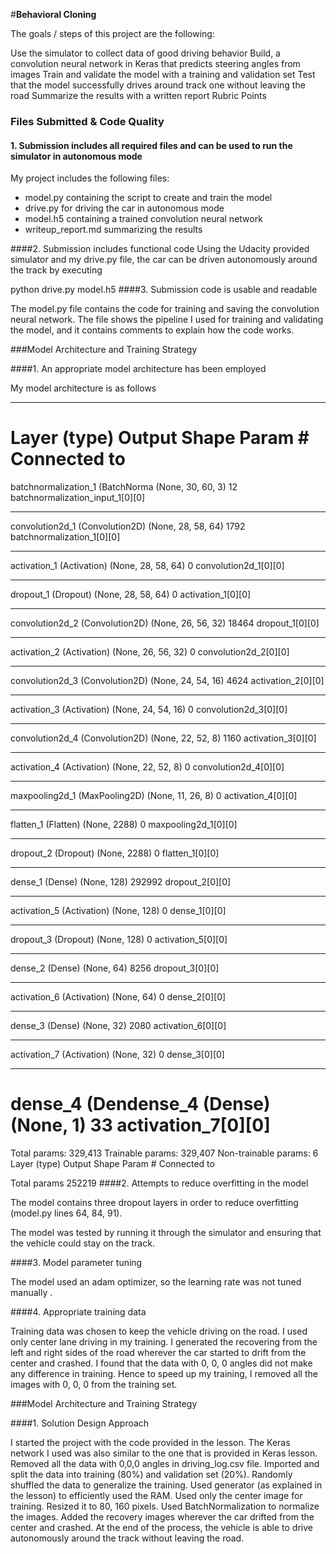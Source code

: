 #**Behavioral Cloning** 

The goals / steps of this project are the following:

Use the simulator to collect data of good driving behavior
Build, a convolution neural network in Keras that predicts steering angles from images
Train and validate the model with a training and validation set
Test that the model successfully drives around track one without leaving the road
Summarize the results with a written report
Rubric Points

### Files Submitted & Code Quality

#### 1. Submission includes all required files and can be used to run the simulator in autonomous mode

My project includes the following files:

* model.py containing the script to create and train the model
* drive.py for driving the car in autonomous mode
* model.h5 containing a trained convolution neural network
* writeup_report.md summarizing the results

####2. Submission includes functional code Using the Udacity provided simulator and my drive.py file, the car can be driven autonomously around the track by executing

python drive.py model.h5
####3. Submission code is usable and readable

The model.py file contains the code for training and saving the convolution neural network. The file shows the pipeline I used for training and validating the model, and it contains comments to explain how the code works.

###Model Architecture and Training Strategy

####1. An appropriate model architecture has been employed

My model architecture is as follows

____________________________________________________________________________________________________
Layer (type)                     Output Shape          Param #     Connected to                     
====================================================================================================
batchnormalization_1 (BatchNorma (None, 30, 60, 3)     12          batchnormalization_input_1[0][0] 
____________________________________________________________________________________________________
convolution2d_1 (Convolution2D)  (None, 28, 58, 64)    1792        batchnormalization_1[0][0]       
____________________________________________________________________________________________________
activation_1 (Activation)        (None, 28, 58, 64)    0           convolution2d_1[0][0]            
____________________________________________________________________________________________________
dropout_1 (Dropout)              (None, 28, 58, 64)    0           activation_1[0][0]               
____________________________________________________________________________________________________
convolution2d_2 (Convolution2D)  (None, 26, 56, 32)    18464       dropout_1[0][0]                  
____________________________________________________________________________________________________
activation_2 (Activation)        (None, 26, 56, 32)    0           convolution2d_2[0][0]            
____________________________________________________________________________________________________
convolution2d_3 (Convolution2D)  (None, 24, 54, 16)    4624        activation_2[0][0]               
____________________________________________________________________________________________________
activation_3 (Activation)        (None, 24, 54, 16)    0           convolution2d_3[0][0]            
____________________________________________________________________________________________________
convolution2d_4 (Convolution2D)  (None, 22, 52, 8)     1160        activation_3[0][0]               
____________________________________________________________________________________________________
activation_4 (Activation)        (None, 22, 52, 8)     0           convolution2d_4[0][0]            
____________________________________________________________________________________________________
maxpooling2d_1 (MaxPooling2D)    (None, 11, 26, 8)     0           activation_4[0][0]               
____________________________________________________________________________________________________
flatten_1 (Flatten)              (None, 2288)          0           maxpooling2d_1[0][0]             
____________________________________________________________________________________________________
dropout_2 (Dropout)              (None, 2288)          0           flatten_1[0][0]                  
____________________________________________________________________________________________________
dense_1 (Dense)                  (None, 128)           292992      dropout_2[0][0]                  
____________________________________________________________________________________________________
activation_5 (Activation)        (None, 128)           0           dense_1[0][0]                    
____________________________________________________________________________________________________
dropout_3 (Dropout)              (None, 128)           0           activation_5[0][0]               
____________________________________________________________________________________________________
dense_2 (Dense)                  (None, 64)            8256        dropout_3[0][0]                  
____________________________________________________________________________________________________
activation_6 (Activation)        (None, 64)            0           dense_2[0][0]                    
____________________________________________________________________________________________________
dense_3 (Dense)                  (None, 32)            2080        activation_6[0][0]               
____________________________________________________________________________________________________
activation_7 (Activation)        (None, 32)            0           dense_3[0][0]                    
____________________________________________________________________________________________________
dense_4 (Dendense_4 (Dense)                  (None, 1)             33          activation_7[0][0]               
====================================================================================================
Total params: 329,413
Trainable params: 329,407
Non-trainable params: 6
Layer (type)                     Output Shape          Param #     Connected to                     






Total params	252219
####2. Attempts to reduce overfitting in the model

The model contains three dropout layers in order to reduce overfitting (model.py lines 64, 84, 91).

The model was tested by running it through the simulator and ensuring that the vehicle could stay on the track.

####3. Model parameter tuning

The model used an adam optimizer, so the learning rate was not tuned manually .

####4. Appropriate training data

Training data was chosen to keep the vehicle driving on the road. 
I used only center lane driving in my training. 
I generated the recovering from the left and right sides of the road wherever the car started to drift from the center and crashed. 
I found that the data with 0, 0, 0 angles did not make any difference in training. Hence to speed up my training, I removed all the images with 0, 0, 0 from the training set. 

###Model Architecture and Training Strategy

####1. Solution Design Approach

I started the project with the code provided in the lesson. 
The Keras network I used was also similar to the one that is provided in Keras lesson.  
Removed all the data with 0,0,0 angles in driving_log.csv file.
Imported and split the data into training (80%) and validation set (20%).
Randomly shuffled the data to generalize the training.
Used generator (as explained in the lesson) to efficiently used the RAM. 
Used only the center image for training. Resized it to 80, 160 pixels.
Used BatchNormalization to normalize the images. 
Added the recovery images wherever the car drifted from the center and crashed. 
At the end of the process, the vehicle is able to drive autonomously around the track without leaving the road.

